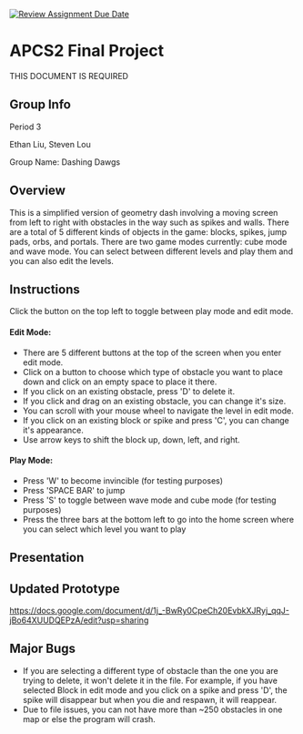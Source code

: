 [![Review Assignment Due Date](https://classroom.github.com/assets/deadline-readme-button-24ddc0f5d75046c5622901739e7c5dd533143b0c8e959d652212380cedb1ea36.svg)](https://classroom.github.com/a/syDSSnTt)
# APCS2 Final Project
THIS DOCUMENT IS REQUIRED
## Group Info
Period 3

Ethan Liu, Steven Lou

Group Name: Dashing Dawgs
## Overview
This is a simplified version of geometry dash involving a moving screen from left to right with obstacles in the way such as spikes and walls. There are a total of 5 different kinds of objects in the game: blocks, spikes, jump pads, orbs, and portals. There are two game modes currently: cube mode and wave mode. You can select between different levels and play them and you can also edit the levels.

## Instructions
Click the button on the top left to toggle between play mode and edit mode. 

#### Edit Mode:
* There are 5 different buttons at the top of the screen when you enter edit mode.
* Click on a button to choose which type of obstacle you want to place down and click on an empty space to place it there.
* If you click on an existing obstacle, press 'D' to delete it.
* If you click and drag on an existing obstacle, you can change it's size.
* You can scroll with your mouse wheel to navigate the level in edit mode.
* If you click on an existing block or spike and press 'C', you can change it's appearance.
* Use arrow keys to shift the block up, down, left, and right.

#### Play Mode:
* Press 'W' to become invincible (for testing purposes)
* Press 'SPACE BAR' to jump
* Press 'S' to toggle between wave mode and cube mode (for testing purposes)
* Press the three bars at the bottom left to go into the home screen where you can select which level you want to play

## Presentation

## Updated Prototype
https://docs.google.com/document/d/1j_-BwRy0CpeCh20EvbkXJRyj_qqJ-jBo64XUUDQEPzA/edit?usp=sharing

## Major Bugs
* If you are selecting a different type of obstacle than the one you are trying to delete, it won't delete it in the file. For example, if you have selected Block in edit mode and you click on a spike and press 'D', the spike will disappear but when you die and respawn, it will reappear.
* Due to file issues, you can not have more than ~250 obstacles in one map or else the program will crash.